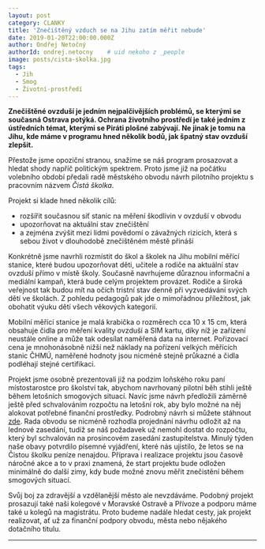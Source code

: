 ```yaml
---
layout: post
category: CLANKY
title: 'Znečištěný vzduch se na Jihu zatím měřit nebude'
date: 2019-01-20T22:00:00.000Z
author: Ondřej Netočný
authorId: ondrej.netocny    # uid nekoho z _people
image: posts/cista-skolka.jpg
tags:
  - Jih
  - Smog
  - Životní-prostředí
---
```

 
**Znečištěné ovzduší je jedním nejpalčivějších problémů, se kterými se současná Ostrava potýká. Ochrana životního prostředí je také jedním z ústředních témat, kterými se Piráti plošné zabývají. Ne jinak je tomu na Jihu, kde máme v programu hned několik bodů, jak špatný stav ovzduší zlepšit.**

Přestože jsme opoziční stranou, snažíme se náš program prosazovat a hledat shody napříč politickým spektrem. Proto jsme již na počátku volebního období předali radě městského obvodu návrh pilotního projektu s pracovním názvem *Čistá školka*.

Projekt si klade hned několik cílů:
*	rozšířit současnou síť stanic na měření škodlivin v ovzduší v obvodu
*	upozorňovat na aktuální stav znečištění
*	a zejména zvýšit mezi lidmi povědomí o závažných rizicích, která s sebou život v dlouhodobě znečištěném městě přináší

Konkrétně jsme navrhli rozmístit do škol a školek na Jihu mobilní měřící stanice, které budou upozorňovat děti, učitele a rodiče na aktuální stav ovzduší přímo v místě školy. Současně navrhujeme důraznou informační a mediální kampaň, která bude celým projektem provázet. Rodiče a široká veřejnost tak budou mít na očích tristní stav denně při vyzvedávání svých dětí ve školách. Z pohledu pedagogů pak jde o mimořádnou příležitost, jak obohatit výuku dětí všech věkových kategorií.

Mobilní měřící stanice je malá krabička o rozměrech cca 10 x 15 cm, která obsahuje čidla pro měření kvality ovzduší a SIM kartu, díky níž je zařízení neustále online a může tak odesílat naměřená data na internet. Pořizovací cena je mnohonásobně nižší než náklady na pořízení velkých měřících stanic ČHMÚ, naměřené hodnoty jsou nicméně stejně průkazné a  čidla podléhají stejné certifikaci.

Projekt jsme osobně prezentovali již na podzim loňského roku paní místostarostce pro školství tak, abychom navrhovaný pilotní běh stihli ještě během letošních smogových situací. Navíc jsme návrh předložili záměrně ještě před schvalováním rozpočtu na letošní rok, aby bylo možné na něj alokovat potřebné finanční prostředky. Podrobný návrh si můžete stáhnout <a href="{{ 'assets/zip/cista-skola-dz.zip' | relative_url }}">zde</a>. Rada obvodu se nicméně rozhodla projednání návrhu odložit až na lednové zasedání, tudíž se náš požadavek už nemohl dostat do rozpočtu, který byl schvalován na prosincovém zasedání zastupitelstva. Minulý týden naše obavy potvrdilo písemné vyjádření, které nás ujistilo, že letos se na Čistou školku peníze nenajdou. Příprava i realizace projektu jsou časově náročné akce a to v praxi znamená, že start projektu bude odložen minimálně do další zimy, kdy bude možné znovu měřit znečistění během smogových situací.

Svůj boj za zdravější a vzdělanější město ale nevzdáváme. Podobný projekt prosazují také naši kolegové v Moravské Ostravě a Přívoze a podporu máme také u kolegů na magistrátu. Proto budeme nadále hledat cesty, jak projekt realizovat, ať už za finanční podpory obvodu, města nebo nějakého dotačního titulu.

---
